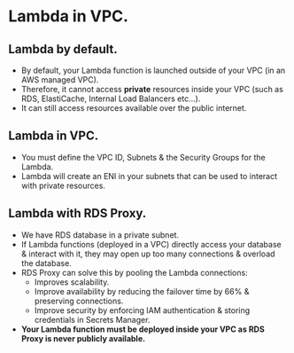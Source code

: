 # **Lambda in VPC.**

## **Lambda by default.**

* By default, your Lambda function is launched outside of your VPC (in an AWS managed VPC).
* Therefore, it cannot access **private** resources inside your VPC (such as RDS, ElastiCache, Internal Load Balancers etc...).
* It can still access resources available over the public internet.

## **Lambda in VPC.**

* You must define the VPC ID, Subnets & the Security Groups for the Lambda.
* Lambda will create an ENI in your subnets that can be used to interact with private resources.

## **Lambda with RDS Proxy.**

* We have RDS database in a private subnet.
* If Lambda functions (deployed in a VPC) directly access your database & interact with it, they may open up too many connections & overload the database.
* RDS Proxy can solve this by pooling the Lambda connections:
    * Improves scalability.
    * Improve availability by reducing the failover time by 66% & preserving connections.
    * Improve security by enforcing IAM authentication & storing credentials in Secrets Manager.
* **Your Lambda function must be deployed inside your VPC as RDS Proxy is never publicly available.**